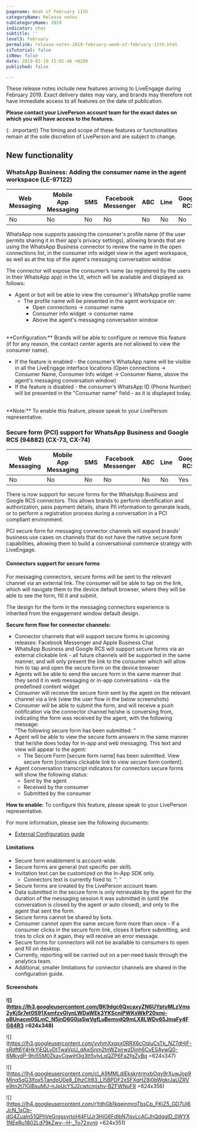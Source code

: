 ```yaml
---
pagename: Week of February 11th
categoryName: Release notes
subCategoryName: 2019
indicator: chat
subtitle: ''
level3: February
permalink: release-notes-2019-february-week-of-february-11th.html
isTutorial: false
isNew: false
date: 2019-02-19 15:01:46 +0200
published: false

---
```

These release notes include new features arriving to LiveEngage during February 2019. Exact delivery dates may vary, and brands may therefore not have immediate access to all features on the date of publication.

**Please contact your LivePerson account team for the exact dates on which you will have access to the features.**

{: .important}
The timing and scope of these features or functionalities remain at the sole discretion of LivePerson and are subject to change.

## New functionality

### WhatsApp Business: Adding the consumer name in the agent workspace (LE-97122)

<table>
<thead>
<tr class="categoryrow">
<th>Web Messaging</th>
<th>Mobile App Messaging</th>
<th>SMS</th>
<th>Facebook Messenger</th>
<th>ABC</th>
<th>Line</th>
<th>Google RCS</th>
<th>Google My Business</th>
<th>WhatsApp Business</th>
<th>Chat</th>
</tr>
</thead>
<tbody>
<tr>
<td>No</td>
<td>No</td>
<td>No</td>
<td>No</td>
<td>No</td>
<td>No</td>
<td>No</td>
<td>No</td>
<td>Yes</td>
<td>No</td>
</tr>
</tbody>
</table>

WhatsApp now supports passing the consumer's profile name (if the user permits sharing it in their app's privacy settings), allowing brands that are using the WhatsApp Business connector to review the name in the open connections list, in the consumer info widget view in the agent workspace, as well as at the top of the agent's messaging conversation window.

The connector will expose the consumer’s name (as registered by the users in their WhatsApp app) in the UI, which will be available and displayed as follows:

* Agent or bot will be able to view the consumer's WhatsApp profile name
  * The profile name will be presented in the agent workspace on:
    * Open connections -> consumer name
    * Consumer info widget -> consumer name
    * Above the agent's messaging conversation window

<br/>
**Configuration:** Brands will be able to configure or remove this feature (if for any reason, the contact center agents are not allowed to view the consumer name).

* If the feature is enabled - the consumer’s WhatsApp name will be visible in all the LiveEngage interface locations (Open connections -> Consumer Name, Consumer Info widget -> Consumer Name, above the agent's messaging conversation window)
* If the feature is disabled - the consumer’s WhatsApp ID (Phone Number) will be presented in the "Consumer name" field - as it is displayed today.

<br/>
**Note:** To enable this feature, please speak to your LivePerson representative.

### Secure form (PCI) support for WhatsApp Business and Google RCS (94882) (CX-73, CX-74)

<table>
<thead>
<tr class="categoryrow">
<th>Web Messaging</th>
<th>Mobile App Messaging</th>
<th>SMS</th>
<th>Facebook Messenger</th>
<th>ABC</th>
<th>Line</th>
<th>Google RCS</th>
<th>Google My Business</th>
<th>WhatsApp Business</th>
<th>Chat</th>
</tr>
</thead>
<tbody>
<tr>
<td>No</td>
<td>No</td>
<td>No</td>
<td>No</td>
<td>No</td>
<td>No</td>
<td>Yes</td>
<td>No</td>
<td>Yes</td>
<td>No</td>
</tr>
</tbody>
</table>

There is now support for secure forms for the WhatsApp Business and Google RCS connectors. This allows brands to perform identification and authorization, pass payment details, share PII information to generate leads, or to perform a registration process during a conversation in a PCI compliant environment.

PCI secure form for messaging connector channels will expand brands’ business use cases on channels that do not have the native secure form capabilities, allowing them to build a conversational commerce strategy with LiveEngage.

#### Connectors support for secure forms

For messaging connectors, secure forms will be sent to the relevant channel via an external link. The consumer will be able to tap on the link, which will navigate them to the device default browser, where they will be able to see the form, fill it and submit.

The design for the form in the messaging connectors experience is inherited from the engagement window default design.

**Secure form flow for connector channels:**
* Connector channels that will support secure forms in upcoming releases: Facebook Messenger and Apple Business Chat
* WhatsApp Business and Google RCS will support secure forms via an external clickable link - all future channels will be supported in the same manner, and will only present the link to the consumer which will allow him to tap and open the secure form on the device browser
* Agents will be able to send the secure form in the same manner that they send it in web messaging or in-app conversations - via the predefined content widget
* Consumer will receive the secure form sent by the agent on the relevant channel via a link (view the user flow in the below screenshots)
* Consumer will be able to submit the form, and will receive a push notification via the connector channel he/she is conversing from, indicating the form was received by the agent, with the following message:  
  “The following secure form has been submitted: <Secure form name>”
* Agent will be able to view the secure form answers in the same manner that he/she does today for in-app and web messaging. This text and view will appear to the agent:  
  * The Secure Form \[secure form name\] has been submitted. View secure form \[contains clickable link to view secure form content\].
* Agent conversation transcript indicators for connectors secure forms will show the following status:
  * Sent by the agent
  * Received by the consumer
  * Submitted by the consumer

**How to enable:** To configure this feature, please speak to your LivePerson representative.

For more information, please see the following documents:
* [External Configuration guide](https://s3-eu-west-1.amazonaws.com/ce-sr/CA/security/Secure+form+for+messaging.pdf)

#### Limitations
* Secure form enablement is account-wide.
* Secure forms are general (not specific per skill).
* Invitation text can be customized on the In-App SDK only.
  * Connectors text is currently fixed to: “<secure form name>: <secure form link>”
* Secure forms are created by the LivePerson account team.
* Data submitted in the secure form is only retrievable by the agent for the duration of the messaging session it was submitted in (until the conversation is closed by the agent or auto closed), and only to the agent that sent the form.
* Secure forms cannot be shared by bots.
* Consumer cannot open the same secure form more than once - If a consumer clicks in the secure form link, closes it before submitting, and tries to click on it again, they will receive an error message.
* Secure forms for connectors will not be available to consumers to open and fill on desktop.
* Currently, reporting will be carried out on a per-need basis through the analytics team.
* Additional, smaller limitations for connector channels are shared in the configuration guide.

#### **Screenshots**

**![](https://lh3.googleusercontent.com/BK9dgc6QxcaxyZN6UYptyMLzVms2yKjSr7et0S91XsmfzvGIynLWDaWEk3YKScniPWKsWkP20smj-pBUnacm0SLmC_N5jnD6G0jaSwVgfLuBemvdQ9mLX8LWDv65JmaFy4FG84R3 =624x348)**

![](https://lh3.googleusercontent.com/vyhmXxqxx0RRX6cOqiuCsTk_NZ7dHjF-sRdft6Y4HkYiEQLvDtTwaVpU_dAxiSnm2tnWZsjrwzDjnh6CvESAywQ0-6MkvdP-9hi55M0ZkavCgwjH3g3tt5ylyLqQZP6Fa2fgZyBq =624x347)

![](https://lh4.googleusercontent.com/cI_A9MMLdiEkskntrmxbOqy9rXuwJop9Mlnq5qG3Ifox5TandpU0e8_DhzClt83_Ll5BPDF2xSFXqHZ8j0bWgkrJaUZRVe9tn2t7IGlBsuMU-nJpUcYSJ2cwtcmjshv-BZFWNuF8 =624x356)

![](https://lh4.googleusercontent.com/rYdhGb1kqejnmroTbsCp_FKiZ5_GD7Ui6JcN_1sCb-dG4ZuaIn51QPhVeGrqssyrtoHl4FUJr3HiG6FdIbN7lsvLcACJhQdqglD_0WYX1NEeRu1802Ld79kZwv--H-_To72xvnij =624x351)